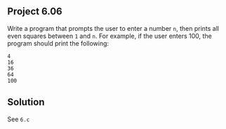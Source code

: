 ## Project 6.06

Write a program that prompts the user to enter a number `n`, then prints all even squares between `1` and `n`. For example, if the user enters 100, the program should print the following:

```
4
16
36
64
100
```

## Solution

See `6.c`